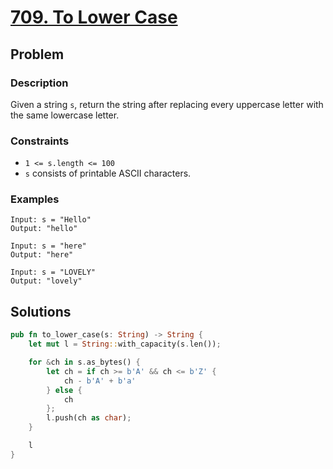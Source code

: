 # [709. To Lower Case](https://leetcode.com/problems/to-lower-case/)

## Problem

### Description

Given a string `s`, return the string after replacing every uppercase letter
with the same lowercase letter.

### Constraints

* `1 <= s.length <= 100`
* `s` consists of printable ASCII characters.

### Examples

```text
Input: s = "Hello"
Output: "hello"
```

```text
Input: s = "here"
Output: "here"
```

```text
Input: s = "LOVELY"
Output: "lovely"
```

## Solutions

```rust
pub fn to_lower_case(s: String) -> String {
    let mut l = String::with_capacity(s.len());

    for &ch in s.as_bytes() {
        let ch = if ch >= b'A' && ch <= b'Z' {
            ch - b'A' + b'a'
        } else {
            ch
        };
        l.push(ch as char);
    }

    l
}
```
